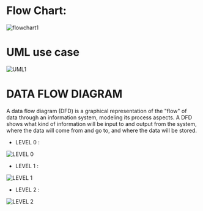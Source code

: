# Flow Chart:

![flowchart1](https://user-images.githubusercontent.com/98845934/153382605-cbd371ac-10f6-4079-90c8-ca5d17d05ba8.jpg)

# UML use case

![UML1](https://user-images.githubusercontent.com/98845934/153383106-8d976c21-f8e4-491c-b680-358914d09985.jpeg)

# DATA FLOW  DIAGRAM

A data flow diagram (DFD) is a graphical representation of the "flow" of data
through an information system, modeling its process aspects. A DFD shows what
kind of information will be input to and output from the system, where the data
will come from and go to, and where the data will be stored.

* LEVEL 0 :

![LEVEL 0](https://user-images.githubusercontent.com/98845934/153405377-924660dd-27e1-4108-84d3-0babb7e730af.png)

* LEVEL 1 :

![LEVEL 1](https://user-images.githubusercontent.com/98845934/153405392-3124d1bb-2289-42a4-83e1-84525278cfd7.png)

* LEVEL 2 :

![LEVEL 2](https://user-images.githubusercontent.com/98845934/153405426-8f1b1002-5236-414d-bca5-985ae02c882c.png)
